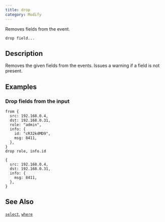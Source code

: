 ```yaml
---
title: drop
category: Modify
---
```


Removes fields from the event.

```tql
drop field...
```

## Description

Removes the given fields from the events. Issues a warning if a field is not
present.

## Examples

### Drop fields from the input

```tql
from {
  src: 192.168.0.4,
  dst: 192.168.0.31,
  role: "admin",
  info: {
    id: "cR32kdMD9",
    msg: 8411,
  },
}
drop role, info.id
```

```tql
{
  src: 192.168.0.4,
  dst: 192.168.0.31,
  info: {
    msg: 8411,
  },
}
```

## See Also

[`select`](/reference/operators/select),
[`where`](/reference/operators/where)
